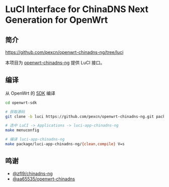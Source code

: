 # LuCI Interface for ChinaDNS Next Generation for OpenWrt

## 简介

https://github.com/pexcn/openwrt-chinadns-ng/tree/luci

本项目为 [openwrt-chinadns-ng](https://github.com/pexcn/openwrt-chinadns-ng) 提供 LuCI 接口。

## 编译

从 OpenWrt 的 [SDK](https://openwrt.org/docs/guide-developer/obtain.firmware.sdk) 编译
```bash
cd openwrt-sdk

# 获取源码
git clone -b luci https://github.com/pexcn/openwrt-chinadns-ng.git package/luci-app-chinadns-ng

# 选中 LuCI -> Applications -> luci-app-chinadns-ng
make menuconfig

# 编译 luci-app-chinadns-ng
make package/luci-app-chinadns-ng/{clean,compile} V=s
```

## 鸣谢

- [@zfl9/chinadns-ng](https://github.com/zfl9/chinadns-ng)
- [@aa65535/openwrt-chinadns](https://github.com/aa65535/openwrt-chinadns)

